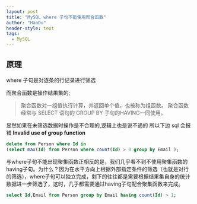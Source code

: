 ```yaml
---
layout: post
title: "MySQL where 子句不能使用聚合函数"
author: "HaoDu"
header-style: text
tags:
  - MySQL
---
```

##  原理
where 子句是对逐条的行记录进行筛选

而聚合函数是操作结果集的;
> 聚合函数对一组值执行计算，并返回单个值，也被称为组函数。 聚合函数经常与 SELECT 语句的 GROUP BY 子句的HAVING一同使用。

显然如果在未筛选数据时操作是不合理的,逻辑上也是说不通的
所以下边 sql 会报错  **Invalid use of group function**

```sql
delete from Person where Id in 
(select max(Id) from Person where count(Id) > 0 group by Email );

```

与where子句不能出现聚集函数正相反的是，我们几乎看不到不使用聚集函数的having子句。为什么？因为在水平方向上根据外部指定条件的筛选（也就是对行的筛选），where子句可以独立完成，剩下的往往都是需要根据结果集自身的统计数据进一步筛选了，这时，几乎都需要通过having子句配合聚集函数来完成。

```sql
select Id,Email from Person group by Email having count(Id) > 1;
```



